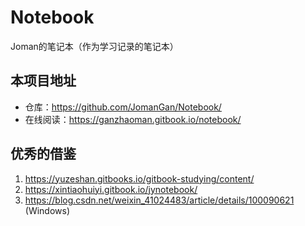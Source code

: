 # Notebook
Joman的笔记本（作为学习记录的笔记本）



## 本项目地址

- 仓库：<https://github.com/JomanGan/Notebook/>
- 在线阅读：<https://ganzhaoman.gitbook.io/notebook/>

## 优秀的借鉴
1. https://yuzeshan.gitbooks.io/gitbook-studying/content/  
2. https://xintiaohuiyi.gitbook.io/jynotebook/  
3. https://blog.csdn.net/weixin_41024483/article/details/100090621 (Windows)  
